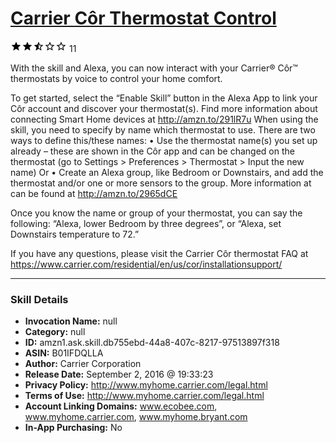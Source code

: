 # [Carrier Côr Thermostat Control](http://alexa.amazon.com/#skills/amzn1.ask.skill.db755ebd-44a8-407c-8217-97513897f318)
![2.4 stars](../../images/ic_star_black_18dp_1x.png)![2.4 stars](../../images/ic_star_black_18dp_1x.png)![2.4 stars](../../images/ic_star_half_black_18dp_1x.png)![2.4 stars](../../images/ic_star_border_black_18dp_1x.png)![2.4 stars](../../images/ic_star_border_black_18dp_1x.png) 11

With the skill and Alexa, you can now interact with your Carrier® Côr™ thermostats by voice to control your home comfort.

To get started, select the “Enable Skill” button in the Alexa App to link your Côr account and discover your thermostat(s). Find more information about connecting Smart Home devices at http://amzn.to/291lR7u
When using the skill, you need to specify by name which thermostat to use. There are two ways to define this/these names:
• Use the thermostat name(s) you set up already – these are shown in the Côr app and can be changed on the thermostat (go to Settings > Preferences > Thermostat > Input the new name)
Or
• Create an Alexa group, like Bedroom or Downstairs, and add the thermostat and/or one or more sensors to the group. More information at can be found at http://amzn.to/2965dCE

Once you know the name or group of your thermostat, you can say the following: “Alexa, lower Bedroom by three degrees”, or “Alexa, set Downstairs temperature to 72.”

If you have any questions, please visit the Carrier Côr thermostat FAQ at https://www.carrier.com/residential/en/us/cor/installationsupport/

***

### Skill Details

* **Invocation Name:** null
* **Category:** null
* **ID:** amzn1.ask.skill.db755ebd-44a8-407c-8217-97513897f318
* **ASIN:** B01IFDQLLA
* **Author:** Carrier Corporation
* **Release Date:** September 2, 2016 @ 19:33:23
* **Privacy Policy:** http://www.myhome.carrier.com/legal.html
* **Terms of Use:** http://www.myhome.carrier.com/legal.html
* **Account Linking Domains:** www.ecobee.com, www.myhome.carrier.com, www.myhome.bryant.com
* **In-App Purchasing:** No
